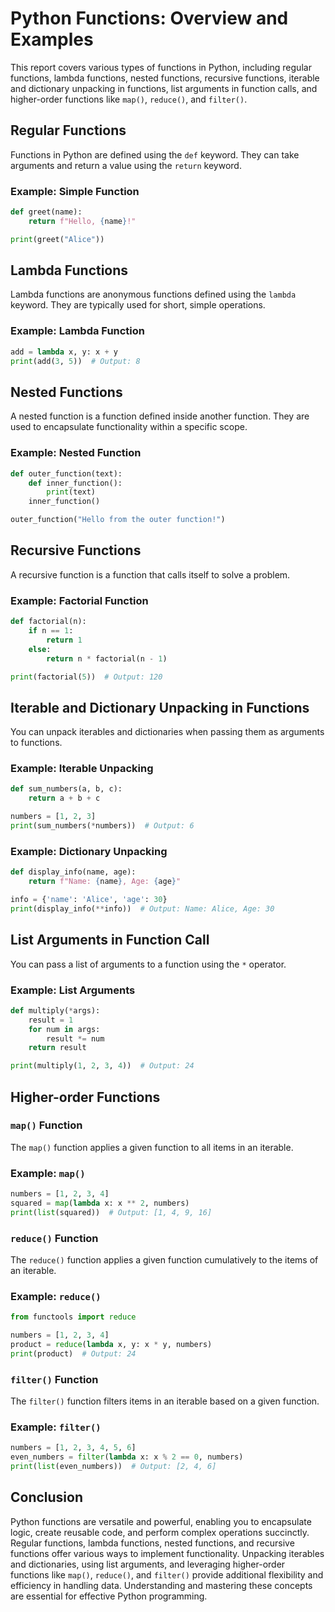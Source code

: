 # Python Functions: Overview and Examples

This report covers various types of functions in Python, including regular functions, lambda functions, nested functions, recursive functions, iterable and dictionary unpacking in functions, list arguments in function calls, and higher-order functions like `map()`, `reduce()`, and `filter()`.

## Regular Functions

Functions in Python are defined using the `def` keyword. They can take arguments and return a value using the `return` keyword.

### Example: Simple Function

```python
def greet(name):
    return f"Hello, {name}!"

print(greet("Alice"))
```

## Lambda Functions

Lambda functions are anonymous functions defined using the `lambda` keyword. They are typically used for short, simple operations.

### Example: Lambda Function

```python
add = lambda x, y: x + y
print(add(3, 5))  # Output: 8
```

## Nested Functions

A nested function is a function defined inside another function. They are used to encapsulate functionality within a specific scope.

### Example: Nested Function

```python
def outer_function(text):
    def inner_function():
        print(text)
    inner_function()

outer_function("Hello from the outer function!")
```

## Recursive Functions

A recursive function is a function that calls itself to solve a problem.

### Example: Factorial Function

```python
def factorial(n):
    if n == 1:
        return 1
    else:
        return n * factorial(n - 1)

print(factorial(5))  # Output: 120
```

## Iterable and Dictionary Unpacking in Functions

You can unpack iterables and dictionaries when passing them as arguments to functions.

### Example: Iterable Unpacking

```python
def sum_numbers(a, b, c):
    return a + b + c

numbers = [1, 2, 3]
print(sum_numbers(*numbers))  # Output: 6
```

### Example: Dictionary Unpacking

```python
def display_info(name, age):
    return f"Name: {name}, Age: {age}"

info = {'name': 'Alice', 'age': 30}
print(display_info(**info))  # Output: Name: Alice, Age: 30
```

## List Arguments in Function Call

You can pass a list of arguments to a function using the `*` operator.

### Example: List Arguments

```python
def multiply(*args):
    result = 1
    for num in args:
        result *= num
    return result

print(multiply(1, 2, 3, 4))  # Output: 24
```

## Higher-order Functions

### `map()` Function

The `map()` function applies a given function to all items in an iterable.

### Example: `map()`

```python
numbers = [1, 2, 3, 4]
squared = map(lambda x: x ** 2, numbers)
print(list(squared))  # Output: [1, 4, 9, 16]
```

### `reduce()` Function

The `reduce()` function applies a given function cumulatively to the items of an iterable.

### Example: `reduce()`

```python
from functools import reduce

numbers = [1, 2, 3, 4]
product = reduce(lambda x, y: x * y, numbers)
print(product)  # Output: 24
```

### `filter()` Function

The `filter()` function filters items in an iterable based on a given function.

### Example: `filter()`

```python
numbers = [1, 2, 3, 4, 5, 6]
even_numbers = filter(lambda x: x % 2 == 0, numbers)
print(list(even_numbers))  # Output: [2, 4, 6]
```

## Conclusion

Python functions are versatile and powerful, enabling you to encapsulate logic, create reusable code, and perform complex operations succinctly. Regular functions, lambda functions, nested functions, and recursive functions offer various ways to implement functionality. Unpacking iterables and dictionaries, using list arguments, and leveraging higher-order functions like `map()`, `reduce()`, and `filter()` provide additional flexibility and efficiency in handling data. Understanding and mastering these concepts are essential for effective Python programming.